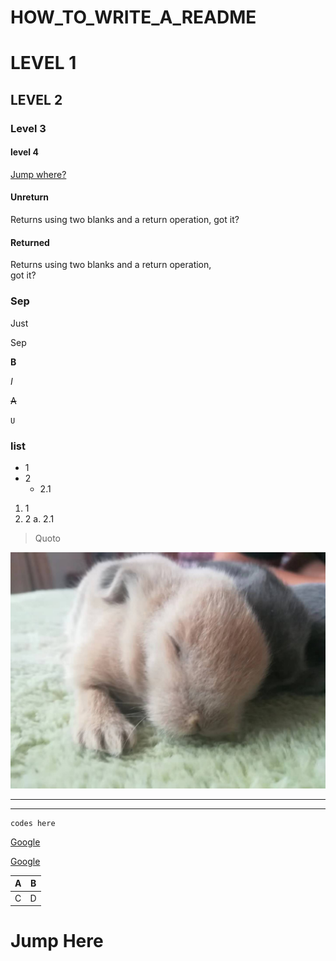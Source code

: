 # HOW_TO_WRITE_A_README


# LEVEL 1
## LEVEL 2
### Level 3
#### level 4

[Jump where?](#jump-here)

#### Unreturn
Returns using two blanks and a return operation,
got it?  

#### Returned
Returns using two blanks and a return operation,  
got it?  

### Sep
Just  

Sep  

**B**  

*I*  

~~A~~  

`U`  

### list  

* 1
* 2
	* 2.1

1. 1
2. 2
	a. 2.1

> Quoto


![Here described the img](img/MyCuteBunny.jpg)



---  
***  
```
codes here
```

[Google](http://www.google.com/)

[Google][link]

[link]: https://www.google.com

| A   | B   |
| --- | --- |
| C   | D   |  

# Jump Here
